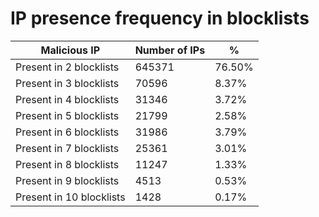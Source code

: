 # IP presence frequency in blocklists
| Malicious IP | Number of IPs | % |
|----|----|----|
| Present in 2 blocklists | 645371 | 76.50% |
| Present in 3 blocklists | 70596 | 8.37% |
| Present in 4 blocklists | 31346 | 3.72% |
| Present in 5 blocklists | 21799 | 2.58% |
| Present in 6 blocklists | 31986 | 3.79% |
| Present in 7 blocklists | 25361 | 3.01% |
| Present in 8 blocklists | 11247 | 1.33% |
| Present in 9 blocklists | 4513 | 0.53% |
| Present in 10 blocklists | 1428 | 0.17% |
